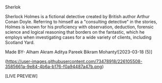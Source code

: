 

Sherlok

Sherlock Holmes is a fictional detective created by British author Arthur Conan Doyle. Referring to himself as a "consulting detective" in the stories, Holmes is known for his proficiency with observation, deduction, forensic science and logical reasoning that borders on the fantastic, which he employs when investigating cases for a wide variety of clients, including Scotland Yard.



Made BY- 
Alham Akram
Aditya Pareek
Bikram Mohanty![2023-03-18 (5)]

(https://user-images.githubusercontent.com/73478918/226105508-3585661a-9e84-4b6a-b176-f0a94487a47b.png)


[LIVE PREVIEW]


